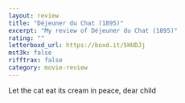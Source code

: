 ```yaml
---
layout: review
title: "Déjeuner du Chat (1895)"
excerpt: "My review of Déjeuner du Chat (1895)"
rating: ""
letterboxd_url: https://boxd.it/5HUDJj
mst3k: false
rifftrax: false
category: movie-review
---
```


Let the cat eat its cream in peace, dear child
